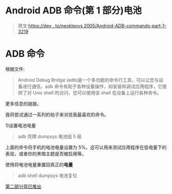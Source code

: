 # Android ADB 命令(第 1 部分)电池

> 原文:[https://dev . to/neokleoys 2005/Android-ADB-commands-part-1-3219](https://dev.to/neokleoys2005/android-adb-commands-part-1-3219)

# [](#adb-commands)ADB 命令

根据文件:

> Android Debug Bridge (adb)是一个多功能的命令行工具，可以让您与设备进行通信。adb 命令有助于各种设备操作，如安装和调试应用程序，它提供了对 Unix shell 的访问，您可以使用该 shell 在设备上运行各种命令。

更多信息的链接。

我将尝试通过一系列的帖子来浏览我最喜欢的命令。

1)设置电池电量

> adb 壳牌 dumpsys 电池组 5 级

上面的命令将手机的电池电量设置为 5%。这可以用来测试应用程序在低电量下的表现，或者你的黑暗主题是否被启用等。

使用将电池电量重置回真正的**电量**

> adb shell dumpsys 电池复位

[第二部分现已推出](https://dev.to/neokleoys2005/android-adb-commands-part-2-1gog)